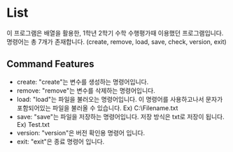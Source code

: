 # List
이 프로그램은 배열을 활용한,
1학년 2학기 수학 수행평가때 이용했던 프로그램입니다.
명령어는 총 7개가 존재합니다. (create, remove, load, save, check, version, exit)

## Command Features
* create: "create"는 변수를 생성하는 명령어입니다.
* remove: "remove"는 변수를 삭제하는 명령어입니다.
* load: "load"는 파일을 불러오는 명령어입니다. 이 명령어를 사용하고나서 문자가 포함되어있는 파일을 불러올 수 있습니다. Ex) C:\Filename.txt
* save: "save"는 파일을 저장하는 명령어입니다. 저장 방식은 txt로 저장이 됩니다. Ex) Test.txt
* version: "version"은 버전 확인용 명령어 입니다.
* exit: "exit"은 종료 명령어 입니다.
